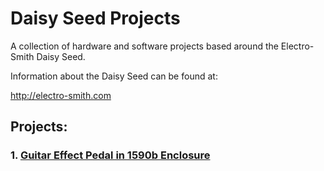 # Daisy Seed Projects
A collection of hardware and software projects based around the Electro-Smith Daisy Seed.

Information about the Daisy Seed can be found at:

http://electro-smith.com

## Projects:
### 1. [Guitar Effect Pedal in 1590b Enclosure](GuitarPedal1590b/README.md)

